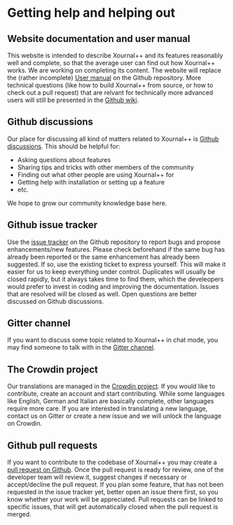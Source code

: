 # Getting help and helping out

## Website documentation and user manual

This website is intended to describe Xournal++ and its features reasonably well and complete, so that the average user can find out how Xournal++ works. We are working on
completing its content. The website will replace the (rather incomplete) [User manual](https://github.com/xournalpp/xournalpp/wiki/User-Manual) on the Github repository.
More technical questions (like how to build Xournal++ from source, or how to check out a pull request) that are relvant for technically more advanced users will still be
presented in the [Github wiki](https://github.com/xournalpp/xournalpp/wiki).

## Github discussions

Our place for discussing all kind of matters related to Xournal++ is [Github discussions](https://github.com/xournalpp/xournalpp/discussions).
This should be helpful for:

- Asking questions about features
- Sharing tips and tricks with other members of the community
- Finding out what other people are using Xournal++ for
- Getting help with installation or setting up a feature
- etc.

We hope to grow our community knowledge base here.

## Github issue tracker

Use the [issue tracker](https://github.com/xournalpp/xournalpp/issues) on the Github repository to report bugs and propose enhancements/new features.
Please check beforehand if the same bug has already been reported or the same enhancement has already been suggested. If so, use the existing ticket to express yourself.
This will make it easier for us to keep everything under control. Duplicates will usually be closed rapidly, but it always takes time to find them, which the develeopers
would prefer to invest in coding and improving the documentation. Issues that are resolved will be closed as well. Open questions are better discussed on Github discussions.

## Gitter channel

If you want to discuss some topic related to Xournal++ in chat mode, you may find someone to talk with in the [Gitter channel](https://gitter.im/xournalpp/xournalpp).

## The Crowdin project

Our translations are managed in the [Crowdin project](https://crowdin.com/project/xournalpp). If you would like to contribute, create an account and start contributing.
While some languages like English, German and Italian are basically complete, other languages require more care. If you are interested in translating a new language,
contact us on Gitter or create a new issue and we will unlock the language on Crowdin.

## Github pull requests

If you want to contribute to the codebase of Xournal++ you may create a [pull request on Github](https://github.com/xournalpp/xournalpp/pulls). Once the pull request is
ready for review, one of the developer team will review it, suggest changes if necessary or accept/decline the pull request. If you plan some feature, that has not been
requested in the issue tracker yet, better open an issue there first, so you know whether your work will be appreciated. Pull requests can be linked to specific issues,
that will get automatically closed when the pull request is merged.
